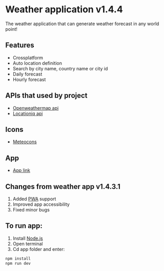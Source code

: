 
# Weather application v1.4.4

The weather application that can generate weather forecast in any world point!

## Features

- Crossplatform
- Auto location definition
- Search by city name, country name or city id
- Daily forecast
- Hourly forecast

## APIs that used by project 

- [Openweathermap api](https://openweathermap.org/api)
- [Locationiq api](https://locationiq.com/)

## Icons

- [Meteocons](https://github.com/basmilius/weather-icons)

## App

 - [App link](https://weather-app.si1ogdev.ru/)

## Changes from weather app v1.4.3.1

1. Added [PWA](https://developer.mozilla.org/en-US/docs/Web/Progressive_web_apps) support
2. Improved app accessibility
3. Fixed minor bugs

## To run app:

1. Install [Node.js](https://nodejs.org/en)
1. Open terminal
1. Cd app folder and enter: 

```sh
npm install
npm run dev
```
